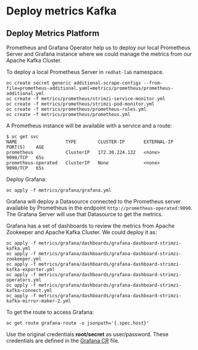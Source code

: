 # Deploy metrics Kafka

## Deploy Metrics Platform

Prometheus and Grafana Operator help us to deploy our local Prometheus Server and Grafana instance where
we could manage the metrics from our Apache Kafka Cluster.

To deploy a local Prometheus Server in `redhat-lab` namespace.

```
oc create secret generic additional-scrape-configs --from-file=prometheus-additional.yaml=metrics/prometheus/prometheus-additional.yml
oc create -f metrics/prometheus/strimzi-service-monitor.yml
oc create -f metrics/prometheus/strimzi-pod-monitor.yml
oc create -f metrics/prometheus/prometheus-rules.yml
oc create -f metrics/prometheus/prometheus.yml
```

A Prometheus instance will be available with a service and a route:

```
$ oc get svc
NAME                  TYPE        CLUSTER-IP       EXTERNAL-IP   PORT(S)    AGE
prometheus            ClusterIP   172.30.224.132   <none>        9090/TCP   65s
prometheus-operated   ClusterIP   None             <none>        9090/TCP   65s
```

Deploy Grafana:

```
oc apply -f metrics/grafana/grafana.yml
```

Grafana will deploy a Datasource connected to the Prometheus server available by Prometheus
in the endpoint `http://prometheus-operated:9090`. The Grafana Server will use that Datasource
to get the metrics.

Grafana has a set of dashboards to review the metrics from Apache Zookeeper and Apache Kafka Cluster. We could
deploy it as:

```
oc apply -f metrics/grafana/dashboards/grafana-dashboard-strimzi-kafka.yml
oc apply -f metrics/grafana/dashboards/grafana-dashboard-strimzi-zookeeper.yml
oc apply -f metrics/grafana/dashboards/grafana-dashboard-strimzi-kafka-exporter.yml
oc apply -f metrics/grafana/dashboards/grafana-dashboard-strimzi-operators.yml
oc apply -f metrics/grafana/dashboards/grafana-dashboard-strimzi-kafka-connect.yml
oc apply -f metrics/grafana/dashboards/grafana-dashboard-strimzi-kafka-mirror-maker-2.yml
```

To get the route to access Grafana:

```
oc get route grafana-route -o jsonpath='{.spec.host}'
```

Use the original credentials **root/secret** as user/password. These credentials are defined in the
[Grafana CR](blob/main/metrics/grafana/grafana.yml) file.


